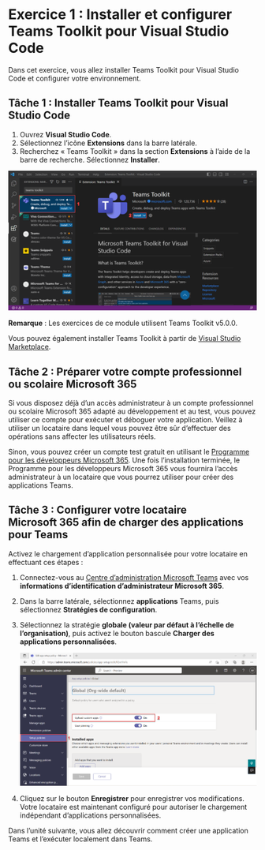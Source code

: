 # Exercice 1 : Installer et configurer Teams Toolkit pour Visual Studio Code

Dans cet exercice, vous allez installer Teams Toolkit pour Visual Studio Code et configurer votre environnement.

## Tâche 1 : Installer Teams Toolkit pour Visual Studio Code

1. Ouvrez **Visual Studio Code**.
2. Sélectionnez l’icône **Extensions** dans la barre latérale.
3. Recherchez « Teams Toolkit » dans la section **Extensions** à l’aide de la barre de recherche. Sélectionnez **Installer**.

![Capture d’écran de l’installation de Teams Toolkit dans Visual Studio Code.](../../media/teams-toolkit-install.png)

**Remarque** :  Les exercices de ce module utilisent Teams Toolkit v5.0.0.

Vous pouvez également installer Teams Toolkit à partir de [Visual Studio Marketplace](https://marketplace.visualstudio.com/items?itemName=TeamsDevApp.ms-teams-vscode-extension).

## Tâche 2 : Préparer votre compte professionnel ou scolaire Microsoft 365

Si vous disposez déjà d’un accès administrateur à un compte professionnel ou scolaire Microsoft 365 adapté au développement et au test, vous pouvez utiliser ce compte pour exécuter et déboguer votre application. Veillez à utiliser un locataire dans lequel vous pouvez être sûr d’effectuer des opérations sans affecter les utilisateurs réels.

Sinon, vous pouvez créer un compte test gratuit en utilisant le [Programme pour les développeurs Microsoft 365](https://aka.ms/m365developers).  Une fois l’installation terminée, le Programme pour les développeurs Microsoft 365 vous fournira l’accès administrateur à un locataire que vous pourrez utiliser pour créer des applications Teams.

## Tâche 3 : Configurer votre locataire Microsoft 365 afin de charger des applications pour Teams

Activez le chargement d’application personnalisée pour votre locataire en effectuant ces étapes :

1. Connectez-vous au [Centre d’administration Microsoft Teams](https://admin.teams.microsoft.com) avec vos **informations d’identification d’administrateur Microsoft 365**.

2. Dans la barre latérale, sélectionnez **applications** Teams, puis sélectionnez **Stratégies de configuration**.

3. Sélectionnez la stratégie **globale (valeur par défaut à l’échelle de l’organisation)**, puis activez le bouton bascule **Charger des applications personnalisées**.

   ![Capture d’écran de la configuration du chargement d’applications personnalisées.](../../media/configure-upload-apps.png)

4. Cliquez sur le bouton **Enregistrer** pour enregistrer vos modifications. Votre locataire est maintenant configuré pour autoriser le chargement indépendant d’applications personnalisées.

Dans l’unité suivante, vous allez découvrir comment créer une application Teams et l’exécuter localement dans Teams.

